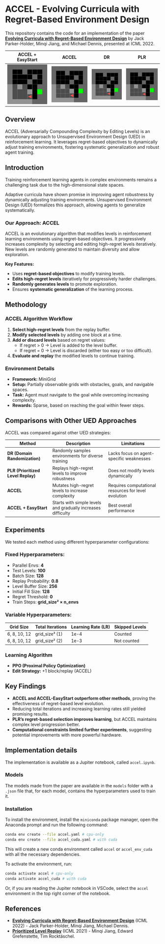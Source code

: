 # ACCEL - Evolving Curricula with Regret-Based Environment Design
This repository contains the code for an implementation of the paper **[Evolving Curricula with Regret-Based Environment Design](https://arxiv.org/abs/2203.01302)** by Jack Parker-Holder, Minqi Jiang, and Michael Dennis, presented at ICML 2022.


| **ACCEL + EasyStart**                                                                | **ACCEL**                                                 | **DR**                              | **PLR**                                                 |
|--------------------------------------------------------------------------------------|-----------------------------------------------------------|-------------------------------------|---------------------------------------------------------|
| ![ACCEL + EasyStart](gifs/level_accel_easy.gif)                                      | ![ACCEL](gifs/level_accel.gif)                            | ![DR](gifs/level_dr.gif)            | ![PLR](gifs/level_plr.gif)                              |

## Overview
ACCEL (Adversarially Compounding Complexity by Editing Levels) is an evolutionary approach to Unsupervised Environment Design (UED) in reinforcement learning. It leverages regret-based objectives to dynamically adjust training environments, fostering systematic generalization and robust agent training.

## Introduction
Training reinforcement learning agents in complex environments remains a challenging task due to the high-dimensional state spaces.

Adaptive curricula have shown promise in improving agent robustness by dynamically adjusting training environments. Unsupervised Environment Design (UED) formalizes this approach, allowing agents to generalize systematically.

### Our Approach: ACCEL
ACCEL is an evolutionary algorithm that modifies levels in reinforcement learning environments using regret-based objectives. It progressively increases complexity by selecting and editing high-regret levels iteratively. New levels are randomly generated to maintain diversity and allow exploration.

**Key Features:**
- Uses **regret-based objectives** to modify training levels.
- **Edits high-regret levels** iteratively for progressively harder challenges.
- **Randomly generates levels** to promote exploration.
- Ensures **systematic generalization** of the learning process.

## Methodology
### ACCEL Algorithm Workflow
1. **Select high-regret levels** from the replay buffer.
2. **Modify selected levels** by adding one block at a time.
3. **Add or discard levels** based on regret values:
   - If regret > 0 → Level is added to the level buffer.
   - If regret = 0 → Level is discarded (either too easy or too difficult).
4. **Evaluate and replay** the modified levels to continue training.

### Environment Details
- **Framework:** MiniGrid
- **Setup:** Partially observable grids with obstacles, goals, and navigable spaces.
- **Task:** Agent must navigate to the goal while overcoming increasing complexity.
- **Rewards:** Sparse, based on reaching the goal within fewer steps.

## Comparisons with Other UED Approaches
ACCEL was compared against other UED strategies:

| Method                             | Description                                                  | Limitations                                          |
|------------------------------------|--------------------------------------------------------------|------------------------------------------------------|
| **DR (Domain Randomization)**      | Randomly samples environments for diverse training           | Lacks focus on agent-specific weaknesses             |
| **PLR (Prioritized Level Replay)** | Replays high-regret levels to improve robustness             | Does not modify levels dynamically                   |
| **ACCEL**                          | Mutates high-regret levels to increase complexity            | Requires computational resources for level evolution |
| **ACCEL + EasyStart**              | Starts with simple levels and gradually increases difficulty | Best overall performance                             |

## Experiments
We tested each method using different hyperparameter configurations:

### Fixed Hyperparameters:
- Parallel Envs: **4**
- Test Levels: **100**
- Batch Size: **128**
- Replay Probability: **0.8**
- Level Buffer Size: **256**
- Initial Fill Size: **128**
- Regret Threshold: **0**
- Train Steps: **grid_size² × n_envs**

### Variable Hyperparameters:
| Grid Size    | Total Iterations | Learning Rate (LR) | Skipped Levels |
|--------------|------------------|--------------------|----------------|
| 6, 8, 10, 12 | grid_size³ (1)   | 1e-4               | Counted        |
| 6, 8, 10, 12 | grid_size² (2)   | 1e-3               | Not counted    |

### Learning Algorithm
- **PPO (Proximal Policy Optimization)**
- **Edit Strategy:** +1 block/replay (ACCEL)

## Key Findings
- **ACCEL and ACCEL-EasyStart outperform other methods**, proving the effectiveness of regret-based level evolution.
- Reducing total iterations and increasing learning rates still yielded promising results.
- **PLR’s regret-based selection improves learning**, but ACCEL maintains complex level progression better.
- **Computational constraints limited further experiments**, suggesting potential improvements with more powerful hardware.


## Implementation details

The implementation is available as a Jupiter notebook, called `accel.ipynb`.

### Models

The models made from the paper are available in the `models` folder with a `.json` file that, for each model, contains the hyperparameters used to train it.

### Installation

To install the environment, install the `miniconda` package manager, open the Anaconda prompt and run the following command:

```bash
conda env create --file accel.yaml # cpu-only
conda env create --file accel_cuda.yaml # with cuda
```

This will create a new conda environment called `accel`  or `accel_env_cuda` with all the necessary dependencies.

To activate the environment, run:

```bash
conda activate accel # cpu-only
conda activate accel_cuda # with cuda
```

Or, if you are reading the Jupiter notebook in VSCode, select the `accel` environment in the top right corner of the notebook.


## References
- **[Evolving Curricula with Regret-Based Environment Design](https://arxiv.org/abs/2203.01302)** (ICML 2022) - Jack Parker-Holder, Minqi Jiang, Michael Dennis.
- **[Prioritized Level Replay](https://arxiv.org/abs/2010.03934)** (ICML 2021) - Minqi Jiang, Edward Grefenstette, Tim Rocktäschel.
